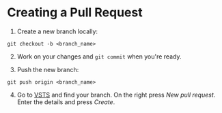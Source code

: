 # Creating a Pull Request

1. Create a new branch locally:
```batch
git checkout -b <branch_name>
```

2. Work on your changes and ```git commit``` when you're ready.

3. Push the new branch:
```batch
git push origin <branch_name>
```

4. Go to [VSTS](https://tfs.bentley.com/tfs/ProductLine/Platform%20Technology/_git/) 
and find your branch. On the right press *New pull request*. Enter the details 
and press *Create*.

